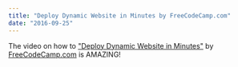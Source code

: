 ```yaml
---
title: "Deploy Dynamic Website in Minutes by FreeCodeCamp.com"
date: "2016-09-25"
---
```


The video on how to ["Deploy Dynamic Website in Minutes"](https://www.youtube.com/watch?v=4AXDKWuY9QM)
by [FreeCodeCamp.com](http://FreeCodeCamp.com) is AMAZING!

